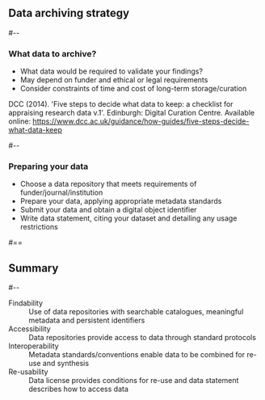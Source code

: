 <!-- .slide: id="dastrategy" -->
## Data archiving strategy

#--

### What data to archive?

<ul>
  <li class="fragment fade-in">What data would be required to validate your findings?</li>
  <li class="fragment fade-in">May depend on funder and ethical or legal requirements</li>
  <li class="fragment fade-in">Consider constraints of time and cost of long-term storage/curation</li>
</ul>


<p class="footnote fragment fade-in">DCC (2014). 'Five steps to decide what data to keep: a checklist for appraising research data v.1'. Edinburgh: Digital Curation Centre. Available online: <a href="https://www.dcc.ac.uk/guidance/how-guides/five-steps-decide-what-data-keep">https://www.dcc.ac.uk/guidance/how-guides/five-steps-decide-what-data-keep</a></p>

#--

### Preparing your data

<ul>
<li class="fragment fade-in">Choose a data repository that meets requirements of funder/journal/institution</li>
<li class="fragment fade-in">Prepare your data, applying appropriate metadata standards</li>
<li class="fragment fade-in">Submit your data and obtain a digital object identifier</li>
<li class="fragment fade-in">Write data statement, citing your dataset and detailing any usage restrictions</li>
</ul>


#==

<!-- .slide: id="summary" -->
## Summary

#--

<dl>
<dt class="fragment fade-in">Findability</dt>
<dd class="fragment fade-in">
  Use of data repositories with searchable catalogues, meaningful metadata and persistent identifiers
</dd> <!-- .element style="font-size:smaller" -->
<dt class="fragment fade-in">Accessibility</dt>
<dd class="fragment fade-in">
  Data repositories provide access to data through standard protocols
</dd> <!-- .element style="font-size:smaller" -->
<dt class="fragment fade-in">Interoperability</dt>
<dd class="fragment fade-in">
  Metadata standards/conventions enable data to be combined for re-use and synthesis
</dd> <!-- .element style="font-size:smaller" -->
<dt class="fragment fade-in">Re-usability</dt>
<dd class="fragment fade-in">
  Data license provides conditions for re-use and data statement describes how to access data
</dd> <!-- .element style="font-size:smaller" -->
</dl>
